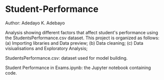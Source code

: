 # Student-Performance

Author: Adedayo K. Adebayo

Analysis showing different factors that affect student's performance using the StudentsPerformance.csv dataset. This project is organized as follows: 
(a) Importing libraries and Data preview; 
(b) Data cleaning;
(c) Data visiualisations and Exploratory Analysis;

StudentsPerformance.csv: dataset used for model building.

Student Performance in Exams.ipynb: the Jupyter notebook containing code.
